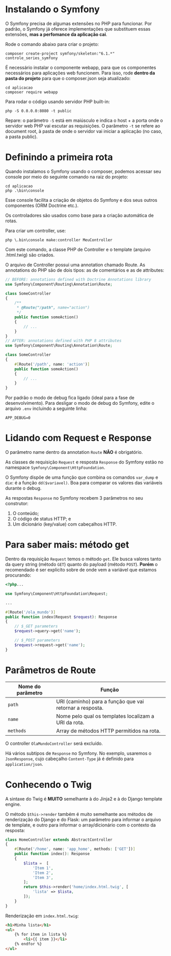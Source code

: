 # Instalando o Symfony
O Symfony precisa de algumas extensões no PHP para funcionar. Por padrão, o Symfony já oferece implementações que substituem essas extensões, **mas a perfomance da aplicação cai**.

Rode o comando abaixo para criar o projeto:
```
composer create-project symfony/skeleton:"6.1.*" controle_series_symfony
```

É necessário instalar o componente webapp, para que os componentes necessários para aplicações web funcionem. Para isso, rode **dentro da pasta do projeto** para que o composer.json seja atualizado:
```
cd aplicacao
composer require webapp
```

Para rodar o código usando servidor PHP built-in:
```
php -S 0.0.0.0:8080 -t public
```
Repare: o parâmetro `-S` está em maiúsculo e indica o host + a porta onde o servidor web PHP vai escutar as requisições. O parâmetro `-t` se refere ao document root, à pasta de onde o servidor vai iniciar a aplicação (no caso, a pasta public).

# Definindo a primeira rota
Quando instalamos o Symfony usando o composer, podemos acessar seu console por meio do seguinte comando na raiz do projeto:
```
cd aplicacao
php .\bin\console
```
Esse console facilita a criação de objetos do Symfony e dos seus outros componentes (ORM Doctrine etc.).

Os controladores são usados como base para a criação automática de rotas.

Para criar um controller, use: 
```
php \.bin\console make:controller MeuController
```
Com este comando, a classe PHP de Controller e o template (arquivo .html.twig) são criados.

O arquivo de Controller possui uma annotation chamado Route. As annotations do PHP são de dois tipos: as de comentários e as de attributes:

```php
// BEFORE: annotations defined with Doctrine Annotations library
use Symfony\Component\Routing\Annotation\Route;

class SomeController
{
    /**
     * @Route("/path", name="action")
     */
    public function someAction()
    {
        // ...
    }
}
// AFTER: annotations defined with PHP 8 attributes
use Symfony\Component\Routing\Annotation\Route;

class SomeController
{
    #[Route('/path', name: 'action')]
    public function someAction()
    {
        // ...
    }
}
```

Por padrão o modo de debug fica ligado (ideal para a fase de desenvolvimento). Para desligar o modo de debug do Symfony, edite o arquivo `.env` incluindo a seguinte linha:
```
APP_DEBUG=0
```
# Lidando com Request e Response
O parâmetro name dentro da annotation `Route` **NÃO** é obrigatório.

As classes de requisição `Request` e resposta `Response` do Symfony estão no namespace `Symfony\Component\HttpFoundation`.

O Symfony dispõe de uma função que combina os comandos `var_dump` e `die`: é a função `dd($variavel)`. Boa para comparar os valores das variáveis durante o debug.

As respostas `Response` no Symfony recebem 3 parâmetros no seu construtor:
1. O conteúdo;
2. O código de status HTTP; e
3. Um dicionário (key/value) com cabeçalhos HTTP.

# Para saber mais: método get
Dentro da requisição `Request` temos o método `get`. Ele busca valores tanto da query string (método `GET`) quanto do payload (método `POST`). **Porém** o recomendado é ser explicíto sobre de onde vem a variável que estamos procurando: 
```PHP
<?php...

use Symfony\Component\HttpFoundation\Request;

...

#[Route('/ola_mundo')]
public function index(Request $request): Response
{
    // $_GET parameters
    $request->query->get('name');

    // $_POST parameters
    $request->request->get('name');
}
```
# Parâmetros de Route
| Nome do parâmetro | Função |
|---|---|
| `path` | URI (caminho) para a função que vai retornar a resposta. |
| `name` | Nome pelo qual os templates localizam a URI da rota. |
| `methods` | Array de métodos HTTP permitidos na rota. |

O controller `OlaMundoController` será excluído.

Há vários subtipos de `Response` no Symfony. No exemplo, usaremos o `JsonResponse`, cujo cabeçalho `Content-Type` já é definido para `application/json`.

# Conhecendo o Twig
A sintaxe do Twig é **MUITO** semelhante à do Jinja2 e à do Django template engine.

O método `$this->render` também é muito semelhante aos métodos de renderização do Django e do Flask: um parâmetro para informar o arquivo de template, e outro para informar o array/dicionário com o contexto da resposta:
```PHP
class HomeController extends AbstractController
{
    #[Route('/home', name: 'app_home', methods: ['GET'])]
    public function index(): Response
    {
        $lista =  [
            'Item 1',
            'Item 2',
            'Item 3',
        ];
        return $this->render('home/index.html.twig', [
            'lista' => $lista,
        ]);
    }
}
```
Renderização em `index.html.twig`:
```HTML 
<h1>Minha lista</h1>
<ul>
    {% for item in lista %}
        <li>{{ item }}</li>
    {% endfor %}
</ul>
```
